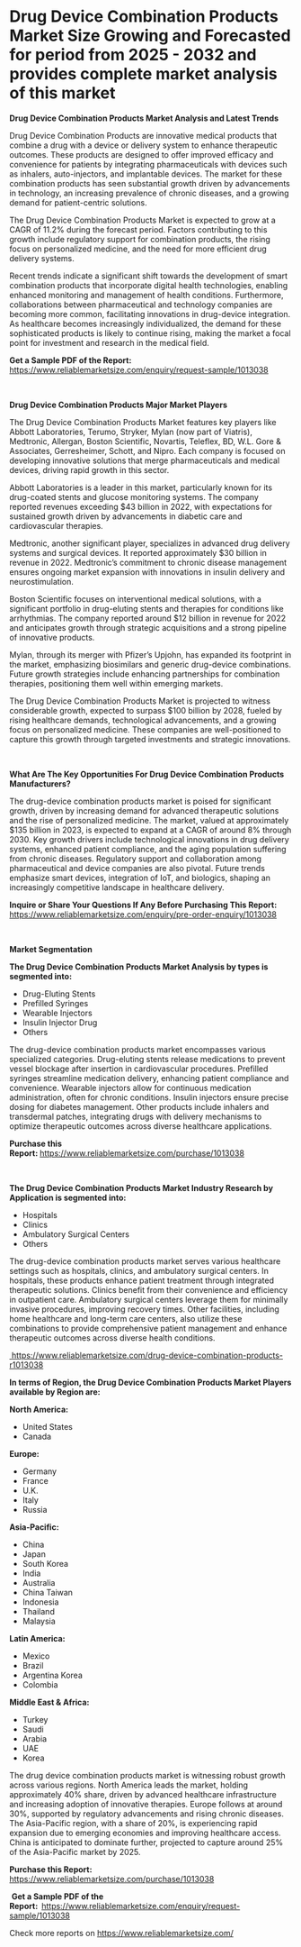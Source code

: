 <p><h1>Drug Device Combination Products Market Size Growing and Forecasted for period from 2025 - 2032 and provides complete market analysis of this market</h1></p><p><strong>Drug Device Combination Products Market Analysis and Latest Trends</strong></p>
<p><p>Drug Device Combination Products are innovative medical products that combine a drug with a device or delivery system to enhance therapeutic outcomes. These products are designed to offer improved efficacy and convenience for patients by integrating pharmaceuticals with devices such as inhalers, auto-injectors, and implantable devices. The market for these combination products has seen substantial growth driven by advancements in technology, an increasing prevalence of chronic diseases, and a growing demand for patient-centric solutions.</p><p>The Drug Device Combination Products Market is expected to grow at a CAGR of 11.2% during the forecast period. Factors contributing to this growth include regulatory support for combination products, the rising focus on personalized medicine, and the need for more efficient drug delivery systems. </p><p>Recent trends indicate a significant shift towards the development of smart combination products that incorporate digital health technologies, enabling enhanced monitoring and management of health conditions. Furthermore, collaborations between pharmaceutical and technology companies are becoming more common, facilitating innovations in drug-device integration. As healthcare becomes increasingly individualized, the demand for these sophisticated products is likely to continue rising, making the market a focal point for investment and research in the medical field.</p></p>
<p><strong>Get a Sample PDF of the Report:&nbsp;</strong> <a href="https://www.reliablemarketsize.com/enquiry/request-sample/1013038?utm_campaign=2944&utm_medium=2&utm_source=Github&utm_content=ia&utm_term=06032025&utm_id=drug-device-combination-products">https://www.reliablemarketsize.com/enquiry/request-sample/1013038</a></p>
<p>&nbsp;</p>
<p><strong>Drug Device Combination Products Major Market Players</strong></p>
<p><p>The Drug Device Combination Products Market features key players like Abbott Laboratories, Terumo, Stryker, Mylan (now part of Viatris), Medtronic, Allergan, Boston Scientific, Novartis, Teleflex, BD, W.L. Gore & Associates, Gerresheimer, Schott, and Nipro. Each company is focused on developing innovative solutions that merge pharmaceuticals and medical devices, driving rapid growth in this sector.</p><p>Abbott Laboratories is a leader in this market, particularly known for its drug-coated stents and glucose monitoring systems. The company reported revenues exceeding $43 billion in 2022, with expectations for sustained growth driven by advancements in diabetic care and cardiovascular therapies.</p><p>Medtronic, another significant player, specializes in advanced drug delivery systems and surgical devices. It reported approximately $30 billion in revenue in 2022. Medtronic’s commitment to chronic disease management ensures ongoing market expansion with innovations in insulin delivery and neurostimulation.</p><p>Boston Scientific focuses on interventional medical solutions, with a significant portfolio in drug-eluting stents and therapies for conditions like arrhythmias. The company reported around $12 billion in revenue for 2022 and anticipates growth through strategic acquisitions and a strong pipeline of innovative products.</p><p>Mylan, through its merger with Pfizer’s Upjohn, has expanded its footprint in the market, emphasizing biosimilars and generic drug-device combinations. Future growth strategies include enhancing partnerships for combination therapies, positioning them well within emerging markets.</p><p>The Drug Device Combination Products Market is projected to witness considerable growth, expected to surpass $100 billion by 2028, fueled by rising healthcare demands, technological advancements, and a growing focus on personalized medicine. These companies are well-positioned to capture this growth through targeted investments and strategic innovations.</p></p>
<p>&nbsp;</p>
<p><strong>What Are The Key Opportunities For Drug Device Combination Products Manufacturers?</strong></p>
<p><p>The drug-device combination products market is poised for significant growth, driven by increasing demand for advanced therapeutic solutions and the rise of personalized medicine. The market, valued at approximately $135 billion in 2023, is expected to expand at a CAGR of around 8% through 2030. Key growth drivers include technological innovations in drug delivery systems, enhanced patient compliance, and the aging population suffering from chronic diseases. Regulatory support and collaboration among pharmaceutical and device companies are also pivotal. Future trends emphasize smart devices, integration of IoT, and biologics, shaping an increasingly competitive landscape in healthcare delivery.</p></p>
<p><strong>Inquire or Share Your Questions If Any Before Purchasing This Report:</strong> <a href="https://www.reliablemarketsize.com/enquiry/pre-order-enquiry/1013038?utm_campaign=2944&utm_medium=2&utm_source=Github&utm_content=ia&utm_term=06032025&utm_id=drug-device-combination-products">https://www.reliablemarketsize.com/enquiry/pre-order-enquiry/1013038</a></p>
<p>&nbsp;</p>
<p><strong>Market Segmentation</strong></p>
<p><strong>The Drug Device Combination Products Market Analysis by types is segmented into:</strong></p>
<p><ul><li>Drug-Eluting Stents</li><li>Prefilled Syringes</li><li>Wearable Injectors</li><li>Insulin Injector Drug</li><li>Others</li></ul></p>
<p><p>The drug-device combination products market encompasses various specialized categories. Drug-eluting stents release medications to prevent vessel blockage after insertion in cardiovascular procedures. Prefilled syringes streamline medication delivery, enhancing patient compliance and convenience. Wearable injectors allow for continuous medication administration, often for chronic conditions. Insulin injectors ensure precise dosing for diabetes management. Other products include inhalers and transdermal patches, integrating drugs with delivery mechanisms to optimize therapeutic outcomes across diverse healthcare applications.</p></p>
<p><strong>Purchase this Report:&nbsp;</strong><a href="https://www.reliablemarketsize.com/purchase/1013038?utm_campaign=2944&utm_medium=2&utm_source=Github&utm_content=ia&utm_term=06032025&utm_id=drug-device-combination-products">https://www.reliablemarketsize.com/purchase/1013038</a></p>
<p>&nbsp;</p>
<p><strong>The Drug Device Combination Products Market Industry Research by Application is segmented into:</strong></p>
<p><ul><li>Hospitals</li><li>Clinics</li><li>Ambulatory Surgical Centers</li><li>Others</li></ul></p>
<p><p>The drug-device combination products market serves various healthcare settings such as hospitals, clinics, and ambulatory surgical centers. In hospitals, these products enhance patient treatment through integrated therapeutic solutions. Clinics benefit from their convenience and efficiency in outpatient care. Ambulatory surgical centers leverage them for minimally invasive procedures, improving recovery times. Other facilities, including home healthcare and long-term care centers, also utilize these combinations to provide comprehensive patient management and enhance therapeutic outcomes across diverse health conditions.</p></p>
<p><a href="https://www.reliablemarketsize.com/drug-device-combination-products-r1013038?utm_campaign=2944&utm_medium=2&utm_source=Github&utm_content=ia&utm_term=06032025&utm_id=drug-device-combination-products">&nbsp;https://www.reliablemarketsize.com/drug-device-combination-products-r1013038</a></p>
<p><strong>In terms of Region, the Drug Device Combination Products Market Players available by Region are:</strong></p>
<p>
    <p> <strong> North America: </strong>
        <ul>
            <li>United States</li>
            <li>Canada</li>
        </ul>
        </p> 
    <p> <strong> Europe: </strong>
        <ul>
            <li>Germany</li>
            <li>France</li>
            <li>U.K.</li>
            <li>Italy</li>
            <li>Russia</li>
        </ul>
        </p> 
    <p> <strong> Asia-Pacific: </strong>
        <ul>
            <li>China</li>
            <li>Japan</li>
            <li>South Korea</li>
            <li>India</li>
            <li>Australia</li>
            <li>China Taiwan</li>
            <li>Indonesia</li>
            <li>Thailand</li>
            <li>Malaysia</li>
        </ul>
        </p> 
    <p> <strong> Latin America: </strong>
        <ul>
            <li>Mexico</li>
            <li>Brazil</li>
            <li>Argentina Korea</li>
            <li>Colombia</li>
        </ul>
        </p> 
    <p> <strong> Middle East & Africa: </strong>
        <ul>
            <li>Turkey</li>
            <li>Saudi</li>
            <li>Arabia</li>
            <li>UAE</li>
            <li>Korea</li>
        </ul>
    </p>
    </p>
<p><p>The drug device combination products market is witnessing robust growth across various regions. North America leads the market, holding approximately 40% share, driven by advanced healthcare infrastructure and increasing adoption of innovative therapies. Europe follows at around 30%, supported by regulatory advancements and rising chronic diseases. The Asia-Pacific region, with a share of 20%, is experiencing rapid expansion due to emerging economies and improving healthcare access. China is anticipated to dominate further, projected to capture around 25% of the Asia-Pacific market by 2025.</p></p>
<p><strong>Purchase this Report: </strong><a href="https://www.reliablemarketsize.com/purchase/1013038?utm_campaign=2944&utm_medium=2&utm_source=Github&utm_content=ia&utm_term=06032025&utm_id=drug-device-combination-products">https://www.reliablemarketsize.com/purchase/1013038</a></p>
<p>&nbsp;<strong>Get a Sample PDF of the Report:&nbsp;&nbsp;</strong><a href="https://www.reliablemarketsize.com/enquiry/request-sample/1013038?utm_campaign=2944&utm_medium=2&utm_source=Github&utm_content=ia&utm_term=06032025&utm_id=drug-device-combination-products">https://www.reliablemarketsize.com/enquiry/request-sample/1013038</a></p>
<p><strong></strong></p>
<p>Check more reports on <a href="https://www.reliablemarketsize.com/?utm_campaign=2944&utm_medium=2&utm_source=Github&utm_content=ia&utm_term=06032025&utm_id=drug-device-combination-products">https://www.reliablemarketsize.com/</a></p>